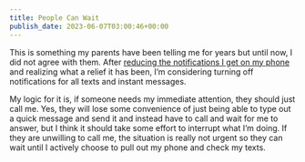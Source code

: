 ```yaml
---
title: People Can Wait
publish_date: 2023-06-07T03:00:46+00:00
---
```


This is something my parents have been telling me for years but until now, I did not agree with them. After [reducing the notifications I get on my phone](https://lukebouch.com/posts/20230503-reducing-notifications) and realizing what a relief it has been, I’m considering turning off notifications for all texts and instant messages.

My logic for it is, if someone needs my immediate attention, they should just call me. Yes, they will lose some convenience of just being able to type out a quick message and send it and instead have to call and wait for me to answer, but I think it should take some effort to interrupt what I’m doing. If they are unwilling to call me, the situation is really not urgent so they can wait until I actively choose to pull out my phone and check my texts.
